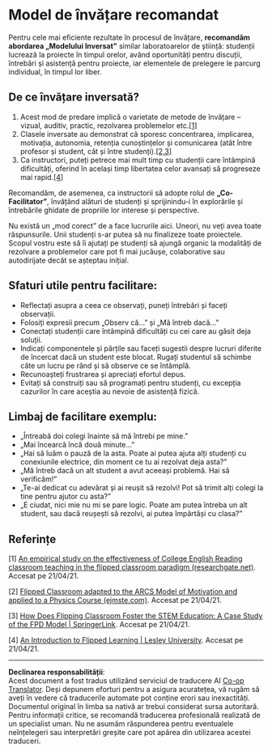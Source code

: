 <!--
CO_OP_TRANSLATOR_METADATA:
{
  "original_hash": "012bbd19f13171be32ac9ba21d4186c2",
  "translation_date": "2025-08-28T08:02:50+00:00",
  "source_file": "recommended-learning-model.md",
  "language_code": "ro"
}
-->
# Model de învățare recomandat

Pentru cele mai eficiente rezultate în procesul de învățare, **recomandăm abordarea „Modelului Inversat”** similar laboratoarelor de știință: studenții lucrează la proiecte în timpul orelor, având oportunități pentru discuții, întrebări și asistență pentru proiecte, iar elementele de prelegere le parcurg individual, în timpul lor liber.

## De ce învățare inversată?

1. Acest mod de predare implică o varietate de metode de învățare – vizual, auditiv, practic, rezolvarea problemelor etc.[[1]](../..)
2. Clasele inversate au demonstrat că sporesc concentrarea, implicarea, motivația, autonomia, retenția cunoștințelor și comunicarea (atât între profesor și student, cât și între studenți).[[2,3]](../..)
3. Ca instructori, puteți petrece mai mult timp cu studenții care întâmpină dificultăți, oferind în același timp libertatea celor avansați să progreseze mai rapid.[[4]](../..)

Recomandăm, de asemenea, ca instructorii să adopte rolul de **„Co-Facilitator”**, învățând alături de studenți și sprijinindu-i în explorările și întrebările ghidate de propriile lor interese și perspective.

Nu există un „mod corect” de a face lucrurile aici. Uneori, nu veți avea toate răspunsurile. Unii studenți s-ar putea să nu finalizeze toate proiectele. Scopul vostru este să îi ajutați pe studenți să ajungă organic la modalități de rezolvare a problemelor care pot fi mai jucăușe, colaborative sau autodirijate decât se așteptau inițial.

## Sfaturi utile pentru facilitare:

* Reflectați asupra a ceea ce observați, puneți întrebări și faceți observații.
* Folosiți expresii precum „Observ că…” și „Mă întreb dacă…”
* Conectați studenții care întâmpină dificultăți cu cei care au găsit deja soluții.
* Indicați componentele și părțile sau faceți sugestii despre lucruri diferite de încercat dacă un student este blocat. Rugați studentul să schimbe câte un lucru pe rând și să observe ce se întâmplă.
* Recunoașteți frustrarea și apreciați efortul depus.
* Evitați să construiți sau să programați pentru studenți, cu excepția cazurilor în care aceștia au nevoie de asistență fizică.

## Limbaj de facilitare exemplu:

* „Întreabă doi colegi înainte să mă întrebi pe mine.”
* „Mai încearcă încă două minute…”
* „Hai să luăm o pauză de la asta. Poate ai putea ajuta alți studenți cu conexiunile electrice, din moment ce tu ai rezolvat deja asta?”
* „Mă întreb dacă un alt student a avut aceeași problemă. Hai să verificăm!”
* „Te-ai dedicat cu adevărat și ai reușit să rezolvi! Pot să trimit alți colegi la tine pentru ajutor cu asta?”
* „E ciudat, nici mie nu mi se pare logic. Poate am putea întreba un alt student, sau dacă reușești să rezolvi, ai putea împărtăși cu clasa?”

## Referințe

[1] [An empirical study on the effectiveness of College English Reading classroom teaching in the flipped classroom paradigm (researchgate.net)](https://www.researchgate.net/publication/322264495_An_empirical_study_on_the_effectiveness_of_College_English_Reading_classroom_teaching_in_the_flipped_classroom_paradigm). Accesat pe 21/04/21.

[2] [Flipped Classroom adapted to the ARCS Model of Motivation and applied to a Physics Course (ejmste.com)](https://www.ejmste.com/article/flipped-classroom-adapted-to-the-arcs-model-of-motivation-and-applied-to-a-physics-course-4562). Accesat pe 21/04/21.

[3] [How Does Flipping Classroom Foster the STEM Education: A Case Study of the FPD Model | SpringerLink](https://link.springer.com/article/10.1007/s10758-020-09443-9). Accesat pe 21/04/21.

[4] [An Introduction to Flipped Learning | Lesley University](https://lesley.edu/article/an-introduction-to-flipped-learning#:~:text=An%20Introduction%20to%20Flipped%20Learning.%20Flipped%20learning%20is,advancements%20in%20the%20modern%20classroom%20is%20flipped%20learning.). Accesat pe 21/04/21.

---

**Declinarea responsabilității**:  
Acest document a fost tradus utilizând serviciul de traducere AI [Co-op Translator](https://github.com/Azure/co-op-translator). Deși depunem eforturi pentru a asigura acuratețea, vă rugăm să aveți în vedere că traducerile automate pot conține erori sau inexactități. Documentul original în limba sa nativă ar trebui considerat sursa autoritară. Pentru informații critice, se recomandă traducerea profesională realizată de un specialist uman. Nu ne asumăm răspunderea pentru eventualele neînțelegeri sau interpretări greșite care pot apărea din utilizarea acestei traduceri.
